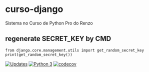 # curso-django

Sistema no Curso de Python Pro do Renzo

## regenerate SECRET_KEY by CMD

```
from django.core.management.utils import get_random_secret_key
print(get_random_secret_key())
```

[![Updates](https://pyup.io/repos/github/luxu/curso-django/shield.svg)](https://pyup.io/repos/github/luxu/curso-django/)
[![Python 3](https://pyup.io/repos/github/luxu/curso-django/python-3-shield.svg)](https://pyup.io/repos/github/luxu/curso-django/)
[![codecov](https://codecov.io/gh/luxu/curso-django/branch/main/graph/badge.svg)](https://codecov.io/gh/luxu/curso-django)
